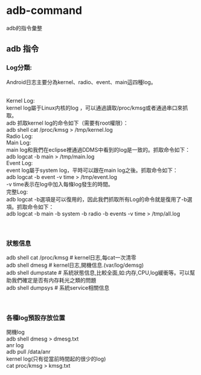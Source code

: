 # adb-command
adb的指令彙整
## adb 指令 <br/>
### Log分類:<br/>
Android日志主要分為kernel、radio、event、main這四種log。<br/><br/>

Kernel Log:<br/>
kernel log屬于Linux内核的log ，可以通過讀取/proc/kmsg或者通過串口來抓取。<br/>
adb 抓取kernel log的命令如下（需要有root權限）：<br/>
adb shell cat /proc/kmsg > /tmp/kernel.log<br/>
Radio Log:<br/>
Main Log:<br/>
main log和我們在eclipse裡通過DDMS中看到的log是一致的。抓取命令如下：<br/>
adb logcat -b main > /tmp/main.log<br/>
Event Log:<br/>
event log屬于system log，平時可以跟在main log之後。抓取命令如下：<br/>
adb logcat -b event -v time > /tmp/event.log<br/>
 -v time表示在log中加入每條log發生的時間。<br/>
完整Log:<br/>
adb logcat -b選項是可以復用的，因此我們抓取所有Log的命令就是復用了-b選項。抓取命令如下：<br/>
adb logcat -b main -b system -b radio -b events -v time > /tmp/all.log<br/><br/><br/>

### 狀態信息<br/>
adb shell cat /proc/kmsg # kernel日志,每cat一次清零<br/>
adb shell dmesg # kernel日志,開機信息.(var/log/demsg)<br/>
adb shell dumpstate # 系統狀態信息,比較全面,如:内存,CPU,log緩衝等。可以幫助我們確定是否有内存耗光之類的問題<br/>
adb shell dumpsys # 系統service相關信息<br/><br/><br/>

### 各種log預設存放位置<br/>
開機log<br/>
  adb shell dmesg > dmesg.txt<br/>
anr log<br/>
  adb pull /data/anr<br/>
kernel log(只有從當前時間起的很少的log)<br/>
  cat proc/kmsg > kmsg.txt<br/>
